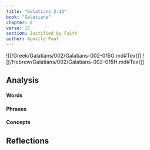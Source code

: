 ```yaml
---
title: "Galatians 2:15"
book: "Galatians"
chapter: 2
verse: 15
section: Justified by Faith
author: Apostle Paul
---
```

![[/Greek/Galatians/002/Galatians-002-015G.md#Text]]
![[/Hebrew/Galatians/002/Galatians-002-015H.md#Text]]

## Analysis

#### Words

#### Phrases

#### Concepts

## Reflections
